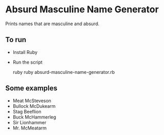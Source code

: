 Absurd Masculine Name Generator
===============================

Prints names that are masculine and absurd.

## To run

* Install Ruby
* Run the script

    ruby ruby absurd-masculine-name-generator.rb

## Some examples

* Meat McSteveson
* Bullock McDukearm
* Stag Beeflion
* Buck McHammerleg
* Sir Lionhammer
* Mr. McMeatarm
